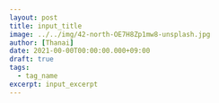 ```yaml
---
layout: post
title: input_title
image: ../../img/42-north-OE7H8Zp1mw8-unsplash.jpg
author: [Thanai]
date: 2021-00-00T00:00:00.000+09:00
draft: true
tags:
  - tag_name
excerpt: input_excerpt
---
```

